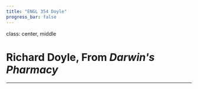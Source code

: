 ```yaml
---
title: "ENGL 354 Doyle"
progress_bar: false
---
```

class: center, middle

# Richard Doyle, From *Darwin's Pharmacy*
---